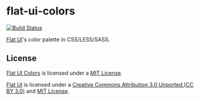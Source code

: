 # flat-ui-colors

[![Build Status](https://travis-ci.org/bmcustodio/flat-ui-colors.png?branch=master)](https://travis-ci.org/bmcustodio/flat-ui-colors)

[Flat UI](http://designmodo.github.io/Flat-UI)'s color palette in CSS/LESS/SASS.

## License

[Flat UI Colors](https://github.com/bmcustodio/flat-ui-colors) is licensed under a [MIT License](http://opensource.org/licenses/mit-license.html).

[Flat UI](https://github.com/designmodo/Flat-UI) is licensed under a [Creative Commons Attribution 3.0 Unported (CC BY 3.0)](http://creativecommons.org/licenses/by/3.0/) and [MIT License](http://opensource.org/licenses/mit-license.html).
